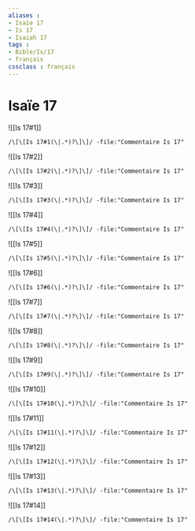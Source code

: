 ```yaml
---
aliases : 
- Isaïe 17
- Is 17
- Isaiah 17
tags : 
- Bible/Is/17
- français
cssclass : français
---
```


# Isaïe 17

![[Is 17#1]]

```query
/\[\[Is 17#1(\|.*)?\]\]/ -file:"Commentaire Is 17"
```

![[Is 17#2]]

```query
/\[\[Is 17#2(\|.*)?\]\]/ -file:"Commentaire Is 17"
```

![[Is 17#3]]

```query
/\[\[Is 17#3(\|.*)?\]\]/ -file:"Commentaire Is 17"
```

![[Is 17#4]]

```query
/\[\[Is 17#4(\|.*)?\]\]/ -file:"Commentaire Is 17"
```

![[Is 17#5]]

```query
/\[\[Is 17#5(\|.*)?\]\]/ -file:"Commentaire Is 17"
```

![[Is 17#6]]

```query
/\[\[Is 17#6(\|.*)?\]\]/ -file:"Commentaire Is 17"
```

![[Is 17#7]]

```query
/\[\[Is 17#7(\|.*)?\]\]/ -file:"Commentaire Is 17"
```

![[Is 17#8]]

```query
/\[\[Is 17#8(\|.*)?\]\]/ -file:"Commentaire Is 17"
```

![[Is 17#9]]

```query
/\[\[Is 17#9(\|.*)?\]\]/ -file:"Commentaire Is 17"
```

![[Is 17#10]]

```query
/\[\[Is 17#10(\|.*)?\]\]/ -file:"Commentaire Is 17"
```

![[Is 17#11]]

```query
/\[\[Is 17#11(\|.*)?\]\]/ -file:"Commentaire Is 17"
```

![[Is 17#12]]

```query
/\[\[Is 17#12(\|.*)?\]\]/ -file:"Commentaire Is 17"
```

![[Is 17#13]]

```query
/\[\[Is 17#13(\|.*)?\]\]/ -file:"Commentaire Is 17"
```

![[Is 17#14]]

```query
/\[\[Is 17#14(\|.*)?\]\]/ -file:"Commentaire Is 17"
```

